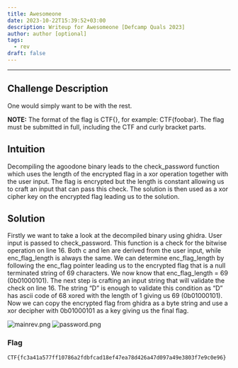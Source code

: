 ```yaml
---
title: Awesomeone
date: 2023-10-22T15:39:52+03:00
description: Writeup for Awesomeone [Defcamp Quals 2023]
author: author [optional]
tags:
  - rev
draft: false
---
```


___

## Challenge Description

One would simply want to be with the rest.

**NOTE:** The format of the flag is CTF{}, for example: CTF{foobar}. The flag must be submitted in full, including the
CTF and curly bracket parts.

## Intuition

Decompiling the agoodone binary leads to the check_password function which uses the length of the encrypted flag in a
xor operation together with the user input. The flag is encrypted but the length is constant allowing us to craft an
input that can pass this check. The solution is then used as a xor cipher key on the encrypted flag leading us to the
solution.

## Solution

Firstly we want to take a look at the decompiled binary using ghidra. User input is passed to check_password. This
function is a check for the bitwise operation on line 16. Both c and len are derived from the user input, while
enc_flag_length is always the same. We can determine enc_flag_length by following the enc_flag pointer leading us to the
encrypted flag that is a null terminated string of 69 characters. We now know that enc_flag_length = 69 (0b01000101).
The next step is crafting an input string that will validate the check on line 16. The string “D” is enough to validate
this condition as “D” has ascii code of 68 xored with the length of 1 giving us 69 (0b01000101). Now we can copy the
encrypted flag from ghidra as a byte string and use a xor decipher with 0b01000101 as a key giving us the final flag.

![mainrev.png](/images/defcamp_quals_2023/mainrev.png)
![password.png](/images/defcamp_quals_2023/password.png)

### Flag

`CTF{fc3a41a577ff10786a2fdbfcad18ef47ea78d426a47d097a49e3803f7e9c0e96}`

